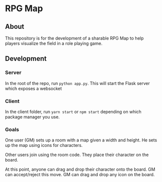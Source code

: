 # RPG Map

## About
This repository is for the development of a sharable RPG Map to help players visualize the field in a role playing game.

## Development

### Server
In the root of the repo, run `python app.py`. This will start the Flask server which exposes a websocket

### Client
In the client folder, run `yarn start` or `npm start` depending on which package manager you use.


### Goals
One user (GM) sets up a room with a map given a width and height. He sets up the map using icons for characters.

Other users join using the room code. They place their character on the board.

At this point, anyone can drag and drop their character onto the board. GM can accept/reject this move. GM can drag and drop any icon on the board.
